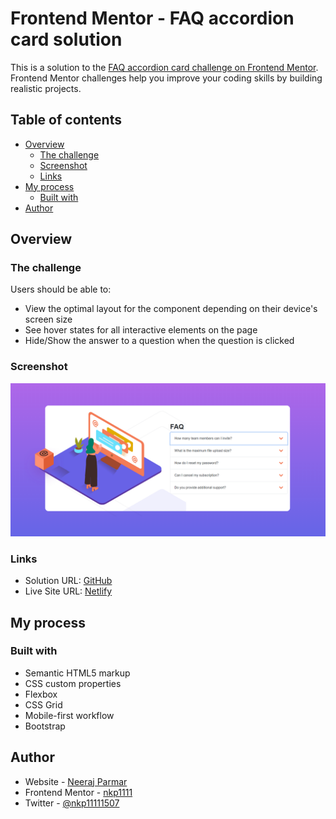# Frontend Mentor - FAQ accordion card solution

This is a solution to the [FAQ accordion card challenge on Frontend Mentor](https://www.frontendmentor.io/challenges/faq-accordion-card-XlyjD0Oam). Frontend Mentor challenges help you improve your coding skills by building realistic projects.

## Table of contents

- [Overview](#overview)
  - [The challenge](#the-challenge)
  - [Screenshot](#screenshot)
  - [Links](#links)
- [My process](#my-process)
  - [Built with](#built-with)
- [Author](#author)

## Overview

### The challenge

Users should be able to:

- View the optimal layout for the component depending on their device's screen size
- See hover states for all interactive elements on the page
- Hide/Show the answer to a question when the question is clicked

### Screenshot

![image](./images/Screenshot_20230211_034711.png)

### Links

- Solution URL: [GitHub](https://github.com/nkp1111/frontend-mentor-challenges/tree/main/faq-accordion-card-main)
- Live Site URL: [Netlify](https://nkp1111-faq-accodion-card.netlify.app/)

## My process

### Built with

- Semantic HTML5 markup
- CSS custom properties
- Flexbox
- CSS Grid
- Mobile-first workflow
- Bootstrap

## Author

- Website - [Neeraj Parmar](https://www.your-site.com)
- Frontend Mentor - [nkp1111](https://www.frontendmentor.io/profile/nkp1111)
- Twitter - [@nkp11111507](https://twitter.com/home)
